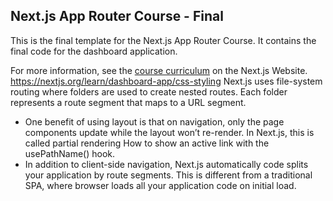 ## Next.js App Router Course - Final

This is the final template for the Next.js App Router Course. It contains the final code for the dashboard application.

For more information, see the [course curriculum](https://nextjs.org/learn) on the Next.js Website.
https://nextjs.org/learn/dashboard-app/css-styling
Next.js uses file-system routing where folders are used to create nested routes. Each folder represents a route segment that maps to a URL segment.
* One benefit of using layout is that on navigation, only the page components update while the layout won’t re-render. In Next.js, this is called partial rendering
How to show an active link with the usePathName() hook.
* In addition to client-side navigation, Next.js automatically code splits your application by route segments. This is different from a traditional SPA, where browser loads all your application code on initial load.



